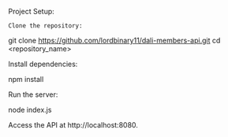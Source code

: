 Project Setup:

    Clone the repository:

git clone https://github.com/lordbinary11/dali-members-api.git
cd <repository_name>

Install dependencies:

npm install


Run the server:

node index.js

Access the API at http://localhost:8080.